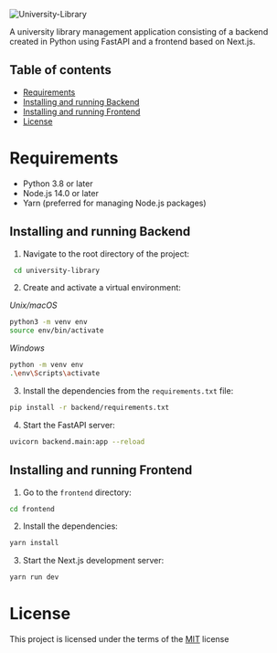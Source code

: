 ![University-Library](https://socialify.git.ci/BWilczynski98/University-Library/image?description=1&descriptionEditable=Library%20management%20system&font=Jost&name=1&pattern=Plus&theme=Auto)

A university library management application consisting of a backend created in Python using FastAPI and a frontend based on Next.js.

## Table of contents

- [Requirements](#requirements)
- [Installing and running Backend](#installing-and-running-backend)
- [Installing and running Frontend](#installing-and-running-frontend)
- [License](#license)

# Requirements

- Python 3.8 or later
- Node.js 14.0 or later
- Yarn (preferred for managing Node.js packages)

## Installing and running Backend

1. Navigate to the root directory of the project:

```bash
 cd university-library
```

2. Create and activate a virtual environment:

_Unix/macOS_

```bash
python3 -m venv env
source env/bin/activate
```

_Windows_

```bash
python -m venv env
.\env\Scripts\activate
```

3. Install the dependencies from the `requirements.txt` file:

```bash
pip install -r backend/requirements.txt
```

4. Start the FastAPI server:

```bash
uvicorn backend.main:app --reload
```

## Installing and running Frontend

1. Go to the `frontend` directory:

```bash
cd frontend
```

2. Install the dependencies:

```bash
yarn install
```

3. Start the Next.js development server:

```bash
yarn run dev
```
# License

This project is licensed under the terms of the [MIT](https://choosealicense.com/licenses/mit/) license

